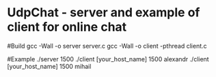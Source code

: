 # UdpChat - server and example of client for online chat

#Build
gcc -Wall -o server server.c
gcc -Wall -o client -pthread client.c

#Example
./server 1500
./client [your_host_name] 1500 alexandr
./client [your_host_name] 1500 mihail
